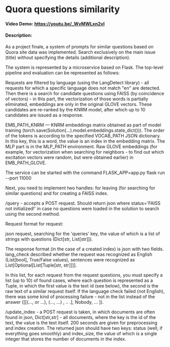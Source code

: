 # Quora questions similarity
#### Video Demo:  <https://youtu.be/_WvMWLxn2vI>
#### Description:

As a project finale, a system of prompts for similar questions based on Quora site data was implemented. Search exclusively on the main issue (title) without specifying the details (additional description).

The system is represented by a microservice based on Flask. The top-level pipeline and evaluation can be represented as follows:

Requests are filtered by language (using the LangDetect library) - all requests for which a specific language does not match "en" are detected. Then there is a search for candidate questions using FAISS (by coincidence of vectors) - in this part, the vectorization of those words is partially eliminated, embeddings are only in the original GLOVE vectors. These candidates are re-ranked by the KNRM model, after which up to 10 candidates are issued as a response.

EMB_PATH_KNRM — KNRM embeddings matrix obtained as part of model training (torch.save(Solution(...).model.embeddings.state_dict())). The order of the tokens is according to the specified VOCAB_PATH JSON dictionary. In this key, this is a word, the value is an index in the embedding matrix. The MLP part is in the MLP_PATH environment. Raw GLOVE embeddings (for example, for vectorization when searching for neighbors - to find out which excitation vectors were random, but were obtained earlier) in EMB_PATH_GLOVE.

The service can be started with the command FLASK_APP=app.py flask run --port 11000

Next, you need to implement two handles: for leaving (for searching for similar questions) and for creating a FAISS index.

/query - accepts a POST request. Should return json where status='FAISS not initialized!' in case no questions were loaded in the solution to search using the second method.

Request format for request:

json request, searching for the 'queries' key, the value of which is a list of strings with questions (Dict[str, List[str]]).

The response format (in the case of a created index) is json with two fields. lang_check described whether the request was recognized as English (List[bool], True/False values), sentences were recognized as List[Optional[List[Tuple[str, str]]]].

In this list, for each request from the request questions, you must specify a list (up to 10) of found cases, where each question is represented as a Tuple, in which the first value is the text id (see below), the second is the raw text of a similar request itself. If the language check failed (not English), there was some kind of processing failure - not in the list instead of the answer ([[(..., or ...), (..., ...) , .. .], Nobody, ... ]).

/update_index - a POST request is taken, in which documents are often found in json, Dict[str,str] - all documents, where the key is the id of the text, the value is the text itself. 200 seconds are given for preprocessing and index creation. The returned json should have two keys: status (well, if everything goes smoothly) and index_size, the value of which is a single integer that stores the number of documents in the index.

